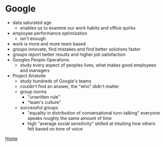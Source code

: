 # Google
- data saturated age
  - enables us to examine our work habits and office quirks
- employee performance optimization
  - isn't enough
- work is more and more team based
- groups innovate, find mistakes and find better solutions faster
- groups report better results and higher job satisfaction
- Googles People Operations
  - study every aspect of peoples lives, what makes good employees and managers
- Project Aristotle
  - study hundreds of Google's teams
  - couldn't find an answer, the "who" didn't matter
  - group norms
    - "unwritten rule"
    - "team's culture"
  - successful groups
    - "equality in distribution of conversational turn-talking" everyone speaks roughly the same amount of time
    - high "average social sensitivity" skilled at intuiting how others felt based on tone of voice 

[Home](../README.md)